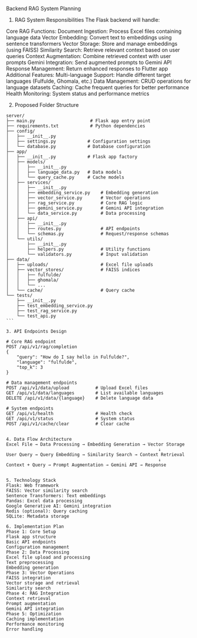 Backend RAG System Planning
1. RAG System Responsibilities
The Flask backend will handle:

Core RAG Functions:
Document Ingestion: Process Excel files containing language data
Vector Embedding: Convert text to embeddings using sentence transformers
Vector Storage: Store and manage embeddings (using FAISS)
Similarity Search: Retrieve relevant context based on user queries
Context Augmentation: Combine retrieved context with user prompts
Gemini Integration: Send augmented prompts to Gemini API
Response Management: Return enhanced responses to Flutter app
Additional Features:
Multi-language Support: Handle different target languages (Fulfulde, Ghomala, etc.)
Data Management: CRUD operations for language datasets
Caching: Cache frequent queries for better performance
Health Monitoring: System status and performance metrics

2. Proposed Folder Structure

````
server/
├── main.py                     # Flask app entry point
├── requirements.txt            # Python dependencies
├── config/
│   ├── __init__.py
│   ├── settings.py            # Configuration settings
│   └── database.py            # Database configuration
├── app/
│   ├── __init__.py            # Flask app factory
│   ├── models/
│   │   ├── __init__.py
│   │   ├── language_data.py   # Data models
│   │   └── query_cache.py     # Cache models
│   ├── services/
│   │   ├── __init__.py
│   │   ├── embedding_service.py    # Embedding generation
│   │   ├── vector_service.py       # Vector operations
│   │   ├── rag_service.py          # Core RAG logic
│   │   ├── gemini_service.py       # Gemini API integration
│   │   └── data_service.py         # Data processing
│   ├── api/
│   │   ├── __init__.py
│   │   ├── routes.py               # API endpoints
│   │   └── schemas.py              # Request/response schemas
│   └── utils/
│       ├── __init__.py
│       ├── helpers.py              # Utility functions
│       └── validators.py           # Input validation
├── data/
│   ├── uploads/                    # Excel file uploads
│   ├── vector_stores/              # FAISS indices
│   │   ├── fulfulde/
│   │   ├── ghomala/
│   │   └── ...
│   └── cache/                      # Query cache
└── tests/
    ├── __init__.py
    ├── test_embedding_service.py
    ├── test_rag_service.py
    └── test_api.py
```

3. API Endpoints Design

# Core RAG endpoint
POST /api/v1/rag/completion
{
    "query": "How do I say hello in Fulfulde?",
    "language": "fulfulde",
    "top_k": 3
}

# Data management endpoints
POST /api/v1/data/upload          # Upload Excel files
GET /api/v1/data/languages        # List available languages
DELETE /api/v1/data/{language}    # Delete language data

# System endpoints
GET /api/v1/health                # Health check
GET /api/v1/status                # System status
POST /api/v1/cache/clear          # Clear cache


4. Data Flow Architecture
Excel File → Data Processing → Embedding Generation → Vector Storage
                                                          ↓
User Query → Query Embedding → Similarity Search → Context Retrieval
                                                          ↓
Context + Query → Prompt Augmentation → Gemini API → Response


5. Technology Stack
Flask: Web framework
FAISS: Vector similarity search
Sentence Transformers: Text embeddings
Pandas: Excel data processing
Google Generative AI: Gemini integration
Redis (optional): Query caching
SQLite: Metadata storage

6. Implementation Plan
Phase 1: Core Setup
Flask app structure
Basic API endpoints
Configuration management
Phase 2: Data Processing
Excel file upload and processing
Text preprocessing
Embedding generation
Phase 3: Vector Operations
FAISS integration
Vector storage and retrieval
Similarity search
Phase 4: RAG Integration
Context retrieval
Prompt augmentation
Gemini API integration
Phase 5: Optimization
Caching implementation
Performance monitoring
Error handling